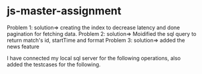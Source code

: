 # js-master-assignment

Problem 1: solution=> creating the index to decrease latency and done pagination for fetching data.
Problem 2: solution=> Moidified the sql query to return match's id, startTime and format
Problem 3: solution=> added the news feature

I have connected my local sql server for the following operations, also added the testcases for the following.
